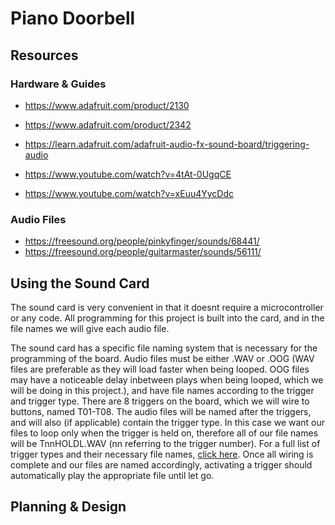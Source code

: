 # Piano Doorbell

## Resources

### Hardware & Guides

- https://www.adafruit.com/product/2130
- https://www.adafruit.com/product/2342

- https://learn.adafruit.com/adafruit-audio-fx-sound-board/triggering-audio
- https://www.youtube.com/watch?v=4tAt-0UgqCE
- https://www.youtube.com/watch?v=xEuu4YycDdc

### Audio Files

- https://freesound.org/people/pinkyfinger/sounds/68441/
- https://freesound.org/people/guitarmaster/sounds/56111/

## Using the Sound Card
The sound card is very convenient in that it doesnt require a microcontroller or any code. All programming for this project is built into the card, and in the file names we will give each audio file.

The sound card has a specific file naming system that is necessary for the programming of the board. Audio files must be either .WAV or .OOG (WAV files are preferable as they will load faster when being looped. OOG files may have a noticeable delay inbetween plays when being looped, which we will be doing in this project.), and have file names according to the trigger and trigger type. There are 8 triggers on the board, which we will wire to buttons, named T01-T08. The audio files will be named after the triggers, and will also (if applicable) contain the trigger type. In this case we want our files to loop only when the trigger is held on, therefore all of our file names will be TnnHOLDL.WAV (nn referring to the trigger number). For a full list of trigger types and their necessary file names, [click here](https://learn.adafruit.com/adafruit-audio-fx-sound-board/triggering-audio#trigger-types-2914623). Once all wiring is complete and our files are named accordingly, activating a trigger should automatically play the appropriate file until let go.

## Planning & Design

